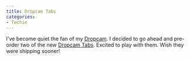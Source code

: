 ```yaml
---
title: Dropcam Tabs
categories:
- Techie
---
```


I've become quiet the fan of my [Dropcam](https://www.dropcam.com/). I decided to go ahead and pre-order two of the new [Dropcam Tabs](https://www.dropcam.com/products/tabs). Excited to play with them. Wish they were shipping sooner!
